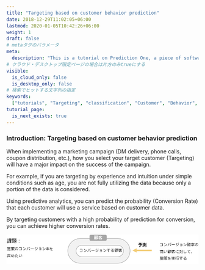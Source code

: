 ```yaml
---
title: "Targeting based on customer behavior prediction"
date: 2018-12-29T11:02:05+06:00
lastmod: 2020-01-05T10:42:26+06:00
weight: 1
draft: false
# metaタグのパラメータ
meta:
  description: "This is a tutorial on Prediction One, a piece of software that can be easily operated by non-experts, which calculates predictions from data. Using the example of targeting based on customer behavior prediction, we will explain how to use Prediction One."
# クラウド・デスクトップ限定ページの場合は片方のみtrueにする
visible:
  is_cloud_only: false
  is_desktop_only: false
# 検索でヒットする文字列の指定
keywords:
  ["tutorials", "Targeting", "classification", "Customer", "Behavior", "customer"]
tutorial_page:
  is_next_exists: true
---
```


### Introduction: Targeting based on customer behavior prediction

When implementing a marketing campaign (DM delivery, phone calls, coupon distribution, etc.), how you select your target customer (Targeting) will have a major impact on the success of the campaign.

For example, if you are targeting by experience and intuition under simple conditions such as age, you are not fully utilizing the data because only a portion of the data is considered.

Using predictive analytics, you can predict the probability (Conversion Rate) that each customer will use a service based on customer data.

By targeting customers with a high probability of prediction for conversion, you can achieve higher conversion rates.

![](img_en/t_slide2.png)
